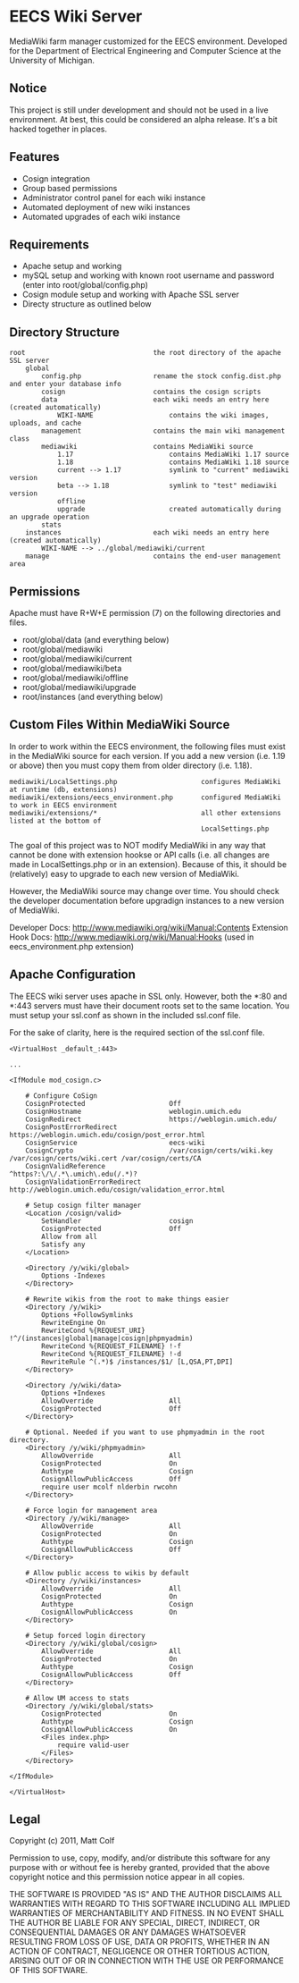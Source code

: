 EECS Wiki Server
================

MediaWiki farm manager customized for the EECS environment. Developed for the Department of
Electrical Engineering and Computer Science at the University of Michigan.

Notice
------

This project is still under development and should not be used in a live environment. At best, 
this could be considered an alpha release. It's a bit hacked together in places.

Features
--------

- Cosign integration
- Group based permissions
- Administrator control panel for each wiki instance
- Automated deployment of new wiki instances
- Automated upgrades of each wiki instance


Requirements
------------

- Apache setup and working
- mySQL setup and working with known root username and password (enter into root/global/config.php)
- Cosign module setup and working with Apache SSL server
- Directy structure as outlined below

Directory Structure
-------------------

```
root								the root directory of the apache SSL server
	global	
		config.php					rename the stock config.dist.php and enter your database info
		cosign						contains the cosign scripts
		data						each wiki needs an entry here (created automatically)
			WIKI-NAME					contains the wiki images, uploads, and cache
		management					contains the main wiki management class
		mediawiki					contains MediaWiki source
			1.17						contains MediaWiki 1.17 source
			1.18						contains MediaWiki 1.18 source
			current --> 1.17			symlink to "current" mediawiki version
			beta --> 1.18				symlink to "test" mediawiki version
			offline
			upgrade						created automatically during an upgrade operation
		stats
	instances 						each wiki needs an entry here (created automatically)
		WIKI-NAME --> ../global/mediawiki/current					
	manage							contains the end-user management area
```
	
Permissions
-----------

Apache must have R+W+E permission (7) on the following directories and files.

- root/global/data (and everything below)
- root/global/mediawiki
- root/global/mediawiki/current
- root/global/mediawiki/beta
- root/global/mediawiki/offline
- root/global/mediawiki/upgrade
- root/instances (and everything below)

Custom Files Within MediaWiki Source
------------------------------------

In order to work within the EECS environment, the following files must exist in the MediaWiki source
for each version. If you add a new version (i.e. 1.19 or above) then you must copy them from older
directory (i.e. 1.18). 

```
mediawiki/LocalSettings.php						configures MediaWiki at runtime (db, extensions)
mediawiki/extensions/eecs_environment.php		configured MediaWiki to work in EECS environment
mediawiki/extensions/*							all other extensions listed at the bottom of 
												LocalSettings.php
```
												
The goal of this project was to NOT modify MediaWiki in any way that cannot be done with 
extension hookse or API calls (i.e. all changes are made in LocalSettings.php or in an extension).
Because of this, it should be (relatively) easy to upgrade to each new version of MediaWiki. 

However, the MediaWiki source may change over time. You should check the developer documentation
before upgradign instances to a new version of MediaWiki. 

Developer Docs: http://www.mediawiki.org/wiki/Manual:Contents
Extension Hook Docs: http://www.mediawiki.org/wiki/Manual:Hooks
	(used in eecs_environment.php extension)
												
Apache Configuration
--------------------

The EECS wiki server uses apache in SSL only. However, both the *:80 and *:443 servers must have
their document roots set to the same location. You must setup your ssl.conf as shown in the 
included ssl.conf file.

For the sake of clarity, here is the required section of the ssl.conf file.

```
<VirtualHost _default_:443>

...

<IfModule mod_cosign.c>

	# Configure CoSign
	CosignProtected						Off
	CosignHostname						weblogin.umich.edu
    CosignRedirect                      https://weblogin.umich.edu/
    CosignPostErrorRedirect             https://weblogin.umich.edu/cosign/post_error.html
    CosignService                       eecs-wiki
    CosignCrypto                        /var/cosign/certs/wiki.key /var/cosign/certs/wiki.cert /var/cosign/certs/CA
    CosignValidReference                ^https?:\/\/.*\.umich\.edu(/.*)?
    CosignValidationErrorRedirect       http://weblogin.umich.edu/cosign/validation_error.html

    # Setup cosign filter manager
	<Location /cosign/valid>
        SetHandler						cosign
	    CosignProtected     			Off
	    Allow from all
        Satisfy any
    </Location>

	<Directory /y/wiki/global>
	    Options -Indexes
	</Directory>

	# Rewrite wikis from the root to make things easier
	<Directory /y/wiki>
	    Options +FollowSymlinks
        RewriteEngine On
        RewriteCond %{REQUEST_URI} !^/(instances|global|manage|cosign|phpmyadmin)
	    RewriteCond %{REQUEST_FILENAME} !-f
	    RewriteCond %{REQUEST_FILENAME} !-d
        RewriteRule ^(.*)$ /instances/$1/ [L,QSA,PT,DPI]
	</Directory>

	<Directory /y/wiki/data>
	    Options +Indexes
	    AllowOverride					All
        CosignProtected					Off
	</Directory>

	# Optional. Needed if you want to use phpmyadmin in the root directory.
	<Directory /y/wiki/phpmyadmin>
	    AllowOverride					All
	    CosignProtected					On
	    Authtype						Cosign
	    CosignAllowPublicAccess			Off
	    require user mcolf nlderbin rwcohn
	</Directory>

	# Force login for management area
	<Directory /y/wiki/manage>
	    AllowOverride					All
	    CosignProtected					On
	    Authtype						Cosign
	    CosignAllowPublicAccess			Off
	</Directory>

	# Allow public access to wikis by default
	<Directory /y/wiki/instances>
	    AllowOverride					All
	    CosignProtected					On
	    Authtype						Cosign
	    CosignAllowPublicAccess     	On
	</Directory>

	# Setup forced login directory
	<Directory /y/wiki/global/cosign>
	    AllowOverride               	All
        CosignProtected             	On
        Authtype                    	Cosign
	    CosignAllowPublicAccess     	Off
	</Directory>	

	# Allow UM access to stats 
	<Directory /y/wiki/global/stats>
	    CosignProtected					On
	    Authtype						Cosign
	    CosignAllowPublicAccess			On
	    <Files index.php>
			require valid-user	    
	    </Files>
	</Directory>

</IfModule>

</VirtualHost>
```

Legal
-----

Copyright (c) 2011, Matt Colf

Permission to use, copy, modify, and/or distribute this software for any
purpose with or without fee is hereby granted, provided that the above
copyright notice and this permission notice appear in all copies.

THE SOFTWARE IS PROVIDED "AS IS" AND THE AUTHOR DISCLAIMS ALL WARRANTIES
WITH REGARD TO THIS SOFTWARE INCLUDING ALL IMPLIED WARRANTIES OF
MERCHANTABILITY AND FITNESS. IN NO EVENT SHALL THE AUTHOR BE LIABLE FOR
ANY SPECIAL, DIRECT, INDIRECT, OR CONSEQUENTIAL DAMAGES OR ANY DAMAGES
WHATSOEVER RESULTING FROM LOSS OF USE, DATA OR PROFITS, WHETHER IN AN
ACTION OF CONTRACT, NEGLIGENCE OR OTHER TORTIOUS ACTION, ARISING OUT OF
OR IN CONNECTION WITH THE USE OR PERFORMANCE OF THIS SOFTWARE.
